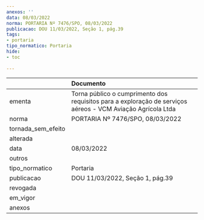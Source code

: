 ```yaml
---
anexos: ''
data: 08/03/2022
norma: PORTARIA Nº 7476/SPO, 08/03/2022
publicacao: DOU 11/03/2022, Seção 1, pág.39
tags:
- portaria
tipo_normatico: Portaria
hide: 
- toc 
 
---
```


|                    | Documento                                                                                                   |
|:-------------------|:------------------------------------------------------------------------------------------------------------|
| ementa             | Torna público o cumprimento dos requisitos para a exploração de serviços aéreos - VCM Aviação Agrícola Ltda |
| norma              | PORTARIA Nº 7476/SPO, 08/03/2022                                                                            |
| tornada_sem_efeito |                                                                                                             |
| alterada           |                                                                                                             |
| data               | 08/03/2022                                                                                                  |
| outros             |                                                                                                             |
| tipo_normatico     | Portaria                                                                                                    |
| publicacao         | DOU 11/03/2022, Seção 1, pág.39                                                                             |
| revogada           |                                                                                                             |
| em_vigor           |                                                                                                             |
| anexos             |                                                                                                             |